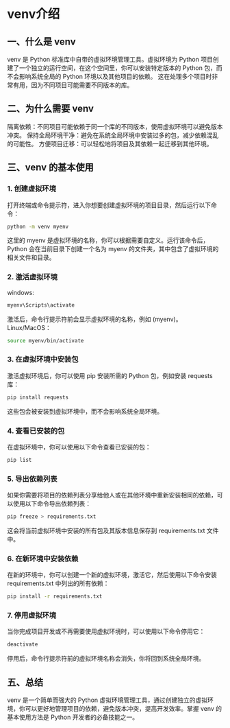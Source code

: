 # venv介绍
## 一、什么是 venv
venv 是 Python 标准库中自带的虚拟环境管理工具。虚拟环境为 Python 项目创建了一个独立的运行空间，在这个空间里，你可以安装特定版本的 Python 包，而不会影响系统全局的 Python 环境以及其他项目的依赖。
这在处理多个项目时非常有用，因为不同项目可能需要不同版本的库。

## 二、为什么需要 venv
隔离依赖：不同项目可能依赖于同一个库的不同版本，使用虚拟环境可以避免版本冲突。
保持全局环境干净：避免在系统全局环境中安装过多的包，减少依赖混乱的可能性。
方便项目迁移：可以轻松地将项目及其依赖一起迁移到其他环境。

## 三、venv 的基本使用

### 1. 创建虚拟环境
打开终端或命令提示符，进入你想要创建虚拟环境的项目目录，然后运行以下命令：
```bash
python -m venv myenv
```
这里的 myenv 是虚拟环境的名称，你可以根据需要自定义。运行该命令后，Python 会在当前目录下创建一个名为 myenv 的文件夹，其中包含了虚拟环境的相关文件和目录。
### 2. 激活虚拟环境
windows:
```bash
myenv\Scripts\activate
```
激活后，命令行提示符前会显示虚拟环境的名称，例如 (myenv)。
Linux/MacOS：
```bash
source myenv/bin/activate
```
### 3. 在虚拟环境中安装包
激活虚拟环境后，你可以使用 pip 安装所需的 Python 包，例如安装 requests 库：
```bash
pip install requests
```
这些包会被安装到虚拟环境中，而不会影响系统全局环境。

### 4. 查看已安装的包
在虚拟环境中，你可以使用以下命令查看已安装的包：
```bash
pip list
```

### 5. 导出依赖列表
如果你需要将项目的依赖列表分享给他人或在其他环境中重新安装相同的依赖，可以使用以下命令导出依赖列表：
```bash
pip freeze > requirements.txt
```
这会将当前虚拟环境中安装的所有包及其版本信息保存到 requirements.txt 文件中。

### 6. 在新环境中安装依赖
在新的环境中，你可以创建一个新的虚拟环境，激活它，然后使用以下命令安装 requirements.txt 中列出的所有依赖：
```bash
pip install -r requirements.txt
```

### 7. 停用虚拟环境
当你完成项目开发或不再需要使用虚拟环境时，可以使用以下命令停用它：
```bash
deactivate
```
停用后，命令行提示符前的虚拟环境名称会消失，你将回到系统全局环境。


## 五、总结
venv 是一个简单而强大的 Python 虚拟环境管理工具，通过创建独立的虚拟环境，你可以更好地管理项目的依赖，避免版本冲突，提高开发效率。掌握 venv 的基本使用方法是 Python 开发者的必备技能之一。

